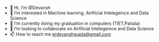 - 👋 Hi, I’m @Devansh
- 👀 I’m interested in  Machine learning, Airtficial Intelegeince and Data Science
- 🌱 I’m currently doing my graduation in computers (TIET,Patiala)
- 💞️ I’m looking to collaborate on Airtficial Intelegeince and Data Science
- 📫 How to reach me erdevanshgupta@gmail.com

<!---
ErDevansh/ErDevansh is a ✨ special ✨ repository because its `README.md` (this file) appears on your GitHub profile.
You can click the Preview link to take a look at your changes.
--->
